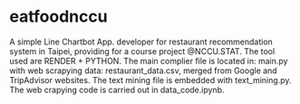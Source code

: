 # eatfoodnccu
A simple Line Chartbot App. developer for restaurant recommendation system in Taipei, providing for a course project @NCCU.STAT.
The tool used are RENDER + PYTHON.
The main complier file is located in: main.py with web scrapying data: restaurant_data.csv, merged from Google and TripAdvisor websites. The text mining file is embedded with text_mining.py. The web crapying code is carried out in data_code.ipynb.

